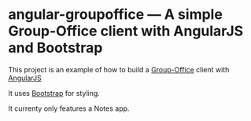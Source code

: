 # angular-groupoffice — A simple Group-Office client with AngularJS and Bootstrap

This project is an example of how to build a [Group-Office](https://www.group-office.com) client with [AngularJS](http://angularjs.org/)

It uses [Bootstrap](http://getbootstrap.com) for styling.

It currenty only features a Notes app.
